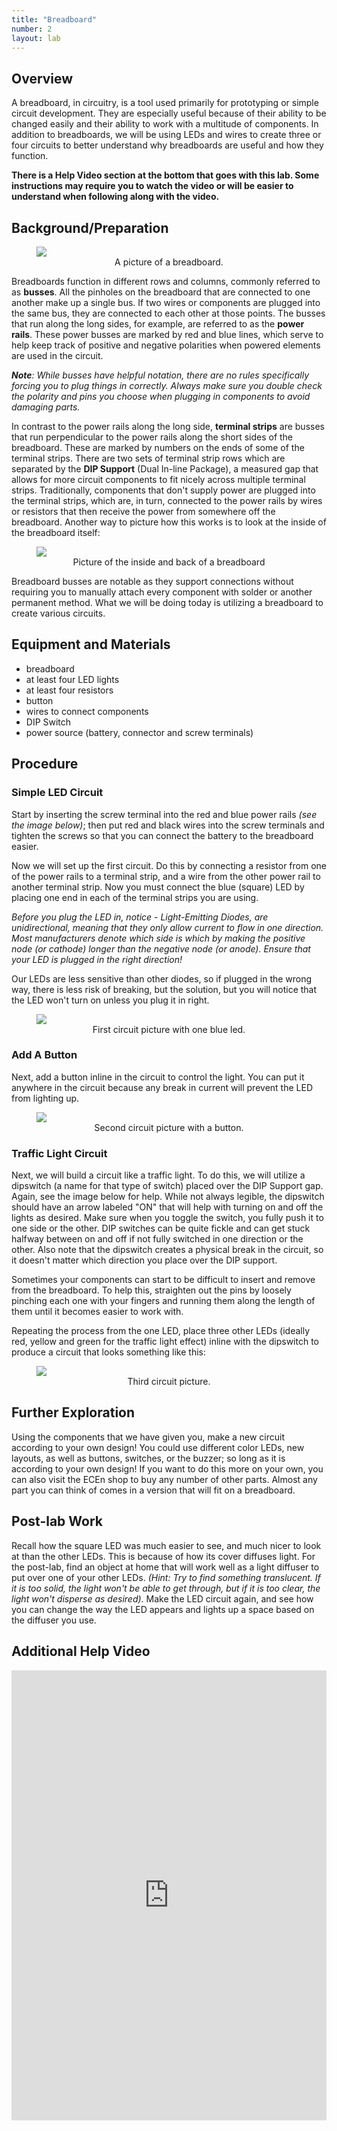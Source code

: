 ```yaml
---
title: "Breadboard"
number: 2
layout: lab
---
```


<!-- 
NOTICE: THIS PAGE USES DYNAMIC FIGURE NUMBERS.
all your images should following this format:

<figure class="image mx-auto" style="max-width: 750px">
  <img src="{% raw %}{% link /assets/labname/imagename.jpg %}{% endraw %}" style="display: block; margin: auto;">
  <figcaption style="text-align: center;"><strong></strong> INSERT A CAPTION</figcaption>
</figure>

NOTES:
  - Notice the <strong> tags are empty in the <figcaption> block. The script uses these to handle the nametags.
  - If you want to copy and past the shape above, you may, but remove the {% raw %} {% endraw%} tags in the <img src> block.
-->

## Overview

A breadboard, in circuitry, is a tool used primarily for prototyping or simple circuit development. They are especially useful because of their ability to be changed easily and their ability to work with a multitude of components. In addition to breadboards, we will be using LEDs and wires to create three or four circuits to better understand why breadboards are useful and how they function.

**There is a Help Video section at the bottom that goes with this lab. Some instructions may require you to watch the video or will be easier to understand when following along with the video.**

## Background/Preparation

<figure class="image mx-auto" style="max-width: 750px">
  <img src="{% link assets/02_breadboard/front_breadboard.jpg %}">
  <figcaption style="text-align: center;"><strong></strong> A picture of a breadboard.</figcaption>
</figure>

Breadboards function in different rows and columns, commonly referred to as **busses**. All the pinholes on the breadboard that are connected to one another make up a single bus. If two wires or components are plugged into the same bus, they are connected to each other at those points. The busses that run along the long sides, for example, are referred to as the **power rails**. These power busses are marked by red and blue lines, which serve to help keep track of positive and negative polarities when powered elements are used in the circuit. 

 *<b>Note</b>: While busses have helpful notation, there are no rules specifically forcing you to plug things in correctly. Always make sure you double check the polarity and pins you choose when plugging in components to avoid damaging parts.*

In contrast to the power rails along the long side, **terminal strips** are busses that run perpendicular to the power rails along the short sides of the breadboard. These are marked by numbers on the ends of some of the terminal strips. There are two sets of terminal strip rows which are separated by the **DIP Support** (Dual In-line Package), a measured gap that allows for more circuit components to fit nicely across multiple terminal strips. Traditionally, components that don't supply power are plugged into the terminal strips, which are, in turn, connected to the power rails by wires or resistors that then receive the power from somewhere off the breadboard. Another way to picture how this works is to look at the inside of the breadboard itself:

<figure class="image mx-auto" style="max-width: 750px">
  <img src="{% link assets/02_breadboard/back_breadboard.jpg %}">
  <figcaption style="text-align: center;"><strong></strong> Picture of the inside and back of a breadboard</figcaption>
</figure>

Breadboard busses are notable as they support connections without requiring you to manually attach every component with solder or another permanent method. What we will be doing today is utilizing a breadboard to create various circuits.

## Equipment and Materials

- breadboard
- at least four LED lights
- at least four resistors
- button
- wires to connect components
- DIP Switch
- power source (battery, connector and screw terminals)


## Procedure

### Simple LED Circuit

Start by inserting the screw terminal into the red and blue power rails *(see the image below)*; then put red and black wires into the screw terminals and tighten the screws so that you can connect the battery to the breadboard easier.

Now we will set up the first circuit. Do this by connecting a resistor from one of the power rails to a terminal strip, and a wire from the other power rail to another terminal strip. Now you must connect the blue (square) LED by placing one end in each of the terminal strips you are using. 

*Before you plug the LED in, notice - Light-Emitting Diodes, are unidirectional, meaning that they only allow current to flow in one direction. Most manufacturers denote which side is which by making the positive node (or cathode) longer than the negative node (or anode). Ensure that your LED is plugged in the right direction!*

Our LEDs are less sensitive than other diodes, so if plugged in the wrong way, there is less risk of breaking, but the solution, but you will notice that the LED won't turn on unless you plug it in right.

<figure class="image mx-auto" style="max-width: 750px">
  <img src="{% link assets/02_breadboard/circuit1.jpg %}">
  <figcaption style="text-align: center;"><strong></strong> First circuit picture with one blue led.</figcaption>
</figure>


### Add A Button

Next, add a button inline in the circuit to control the light. You can put it anywhere in the circuit because any break in current will prevent the LED from lighting up.

<figure class="image mx-auto" style="max-width: 750px">
  <img src="{% link assets/02_breadboard/circuit3.jpg %}">
  <figcaption style="text-align: center;"><strong></strong> Second circuit picture with a button.</figcaption>
</figure>


### Traffic Light Circuit

Next, we will build a circuit like a traffic light. To do this, we will utilize a dipswitch (a name for that type of switch) placed over the DIP Support gap. Again, see the image below for help. While not always legible, the dipswitch should have an arrow labeled "ON" that will help with turning on and off the lights as desired. Make sure when you toggle the switch, you fully push it to one side or the other. DIP switches can be quite fickle and can get stuck halfway between on and off if not fully switched in one direction or the other. Also note that the dipswitch creates a physical break in the circuit, so it doesn't matter which direction you place over the DIP support.

Sometimes your components can start to be difficult to insert and remove from the breadboard. To help this, straighten out the pins by loosely pinching each one with your fingers and running them along the length of them until it becomes easier to work with.

Repeating the process from the one LED, place three other LEDs (ideally red, yellow and green for the traffic light effect) inline with the dipswitch to produce a circuit that looks something like this:

<figure class="image mx-auto" style="max-width: 750px">
  <img src="{% link assets/02_breadboard/circuit2.jpg %}">
  <figcaption style="text-align: center;"><strong></strong> Third circuit picture.</figcaption>
</figure>

## Further Exploration

Using the components that we have given you, make a new circuit according to your own design! You could use different color LEDs, new layouts, as well as buttons, switches, or the buzzer; so long as it is according to your own design! If you want to do this more on your own, you can also visit the ECEn shop to buy any number of other parts. Almost any part you can think of comes in a version that will fit on a breadboard.

## Post-lab Work

Recall how the square LED was much easier to see, and much nicer to look at than the other LEDs. This is because of how its cover diffuses light. For the post-lab, find an object at home that will work well as a light diffuser to put over one of your other LEDs. *(Hint: Try to find something translucent. If it is too solid, the light won't be able to get through, but if it is too clear, the light won't disperse as desired)*. Make the LED circuit again, and see how you can change the way the LED appears and lights up a space based on the diffuser you use.

## Additional Help Video

<div style="display: flex; justify-content: center;">
    <iframe width="1280" 
            height="720" 
            src="https://www.youtube.com/embed/y2JopR6cwqk?si=BbLc3-5RrFuNJg5C" 
            title="Breadboard lab - Youtube Player" 
            frameborder="0" 
            allow="accelerometer; autoplay; clipboard-write; encrypted-media; gyroscope; picture-in-picture; web-share" 
            referrerpolicy="strict-origin-when-cross-origin" 
            allowfullscreen>
    </iframe>
</div>


<!--      Dynamic figure numbering script      -->
<!-- This block is not visible to the students -->
<script>
  // Select all figures on the page
  const figures = document.querySelectorAll('figure');

  // Loop through each figure and update the caption with dynamic numbering
  figures.forEach((figure, index) => {
    const figcaption = figure.querySelector('figcaption strong');
    if (figcaption) {
      figcaption.textContent = `Figure ${index + 1}:`; // Numbering starts at 1
    }
  });
</script>
